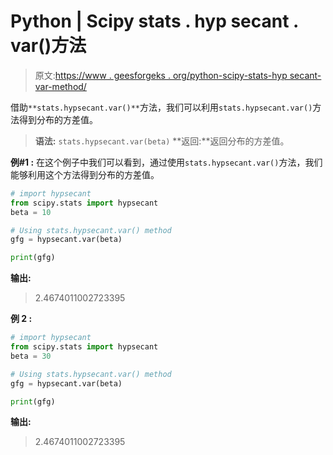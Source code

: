 # Python | Scipy stats . hyp secant . var()方法

> 原文:[https://www . geesforgeks . org/python-scipy-stats-hyp secant-var-method/](https://www.geeksforgeeks.org/python-scipy-stats-hypsecant-var-method/)

借助`**stats.hypsecant.var()**`方法，我们可以利用`stats.hypsecant.var()`方法得到分布的方差值。

> **语法:** `stats.hypsecant.var(beta)`
> **返回:**返回分布的方差值。

**例#1 :**
在这个例子中我们可以看到，通过使用`stats.hypsecant.var()`方法，我们能够利用这个方法得到分布的方差值。

```py
# import hypsecant
from scipy.stats import hypsecant
beta = 10

# Using stats.hypsecant.var() method
gfg = hypsecant.var(beta)

print(gfg)
```

**输出:**

> 2.4674011002723395

**例 2 :**

```py
# import hypsecant
from scipy.stats import hypsecant
beta = 30

# Using stats.hypsecant.var() method
gfg = hypsecant.var(beta)

print(gfg)
```

**输出:**

> 2.4674011002723395